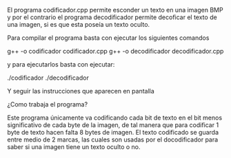 El programa codificador.cpp permite esconder un texto en una imagen BMP y por el contrario el programa decodificador permite decoficar el texto de una imagen, si es que esta poseía un texto oculto.

Para compilar el programa basta con ejecutar los siguientes comandos

g++ -o codificador codificador.cpp
g++ -o decodificador decodificador.cpp

y para ejecutarlos basta con ejecutar:

./codificador
./decodificador

Y seguir las instrucciones que aparecen en pantalla

¿Como trabaja el programa?

Este programa únicamente va codificando cada bit de texto en el bit menos significativo de cada byte de la imagen, de tal manera que para codificar 1 byte de texto hacen falta 8 bytes de imagen. El texto codificado se guarda entre medio de 2 marcas, las cuales son usadas por el docodificador para saber si una imagen tiene un texto oculto o no.
